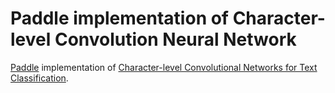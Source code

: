 # Paddle implementation of Character-level Convolution Neural Network
[Paddle](https://github.com/PaddlePaddle/Paddle) implementation of [Character-level Convolutional Networks for Text Classification](https://arxiv.org/pdf/1509.01626v3.pdf).
